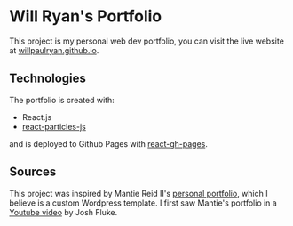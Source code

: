 # Will Ryan's Portfolio

This project is my personal web dev portfolio, you can visit the live website at [willpaulryan.github.io](https://willpaulryan.github.io).

## Technologies

The portfolio is created with:

* React.js
* [react-particles-js](https://www.npmjs.com/package/react-particles-js)

and is deployed to Github Pages with [react-gh-pages](https://github.com/gitname/react-gh-pages).

## Sources

This project was inspired by Mantie Reid II's [personal portfolio](https://mantiereidii.com/wp/), which I believe is a custom Wordpress template. I first saw Mantie's portfolio in a [Youtube video](https://youtu.be/PDDqtJHxFfw?list=WL&t=458) by Josh Fluke.
